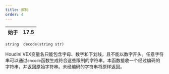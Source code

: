 ```yaml
---
title: 解码
order: 4
---
```

| 始于 | 17.5 |
| --- | --- |

`string  decode(string str)`

Houdini VEX变量名只能包含字母、数字和下划线，且不能以数字开头。任意字符串可以通过`encode`函数生成符合这些限制的字符串。本函数接收一个经过编码的字符串，并返回原始字符串。未经编码的字符串将原样返回。